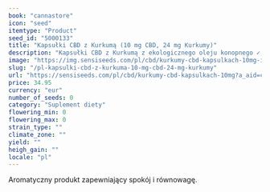 ```yaml
---
book: "cannastore"
icon: "seed"
itemtype: "Product"
seed_id: "5000133"
title: "Kapsułki CBD z Kurkumą (10 mg CBD, 24 mg Kurkumy)"
description: "Kapsułki CBD z Kurkumą z ekologicznego oleju konopnego ✓ 10 mg CBD ✓ 24 mg Kurkumy (21,6 mg Kurkuminy) ✓ wegetariańskie ✓ bezglutenowe ✓ 60 kapsułek w butelce."
image: "https://img.sensiseeds.com/pl/cbd/kurkumy-cbd-kapsulkach-10mg-image.png"
slug: "/pl-kapsulki-cbd-z-kurkuma-10-mg-cbd-24-mg-kurkumy"
url: "https://sensiseeds.com/pl/cbd/kurkumy-cbd-kapsulkach-10mg?a_aid=cannastore"
price: 34.95
currency: "eur"
number_of_seeds: 0
category: "Suplement diety"
flowering_min: 0
flowering_max: 0
strain_type: ""
climate_zone: ""
yield: ""
heigh_gain: ""
locale: "pl"
---
```

Aromatyczny produkt zapewniający spokój i równowagę.
